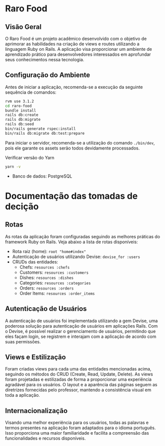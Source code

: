 # Raro Food

## Visão Geral

O Raro Food é um projeto acadêmico desenvolvido com o objetivo de aprimorar as habilidades na criação de views e routes utilizando a linguagem Ruby on Rails. A aplicação visa proporcionar um ambiente de aprendizado prático para desenvolvedores interessados em aprofundar seus conhecimentos nessa tecnologia.

## Configuração do Ambiente

Antes de iniciar a aplicação, recomenda-se a execução da seguinte sequência de comandos:

```bash
rvm use 3.1.2
cd raro-food
bundle install
rails db:create
rails db:migrate
rails db:seed
bin/rails generate rspec:install
bin/rails db:migrate db:test:prepare
```

Para iniciar o servidor, recomenda-se a utilização do comando `./bin/dev`, pois ele garante os assets serão todos devidamente processados.


Verificar versão do Yarn

```bash
yarn -v
```


- Banco de dados: PostgreSQL




# Documentação das tomadas de decição

## Rotas

As rotas da aplicação foram configuradas seguindo as melhores práticas do framework Ruby on Rails. Veja abaixo a lista de rotas disponíveis:

- Rota raiz (home): `root "home#index"`
- Autenticação de usuários utilizando Devise: `devise_for :users`
- CRUDs das entidades:
  - Chefs: `resources :chefs`
  - Customers: `resources :customers`
  - Dishes: `resources :dishes`
  - Categories: `resources :categories`
  - Orders: `resources :orders`
  - Order Items: `resources :order_items`

## Autenticação de Usuários

A autenticação de usuários foi implementada utilizando a gem Devise, uma poderosa solução para autenticação de usuários em aplicações Rails. Com o Devise, é possível realizar o gerenciamento de usuários, permitindo que eles façam login, se registrem e interajam com a aplicação de acordo com suas permissões.

## Views e Estilização

Foram criadas views para cada uma das entidades mencionadas acima, seguindo os métodos do CRUD (Create, Read, Update, Delete). As views foram projetadas e estilizadas de forma a proporcionar uma experiência agradável para os usuários. O layout e a aparência das páginas seguem as diretrizes fornecidas pelo professor, mantendo a consistência visual em toda a aplicação.

## Internacionalização

Visando uma melhor experiência para os usuários, todas as palavras e termos presentes na aplicação foram adaptados para o idioma português. Isso proporciona uma maior familiaridade e facilita a compreensão das funcionalidades e recursos disponíveis.



